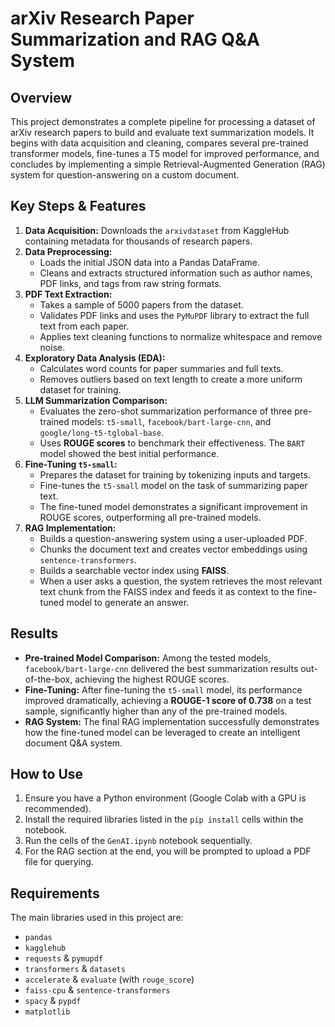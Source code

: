 # arXiv Research Paper Summarization and RAG Q&A System

## Overview

This project demonstrates a complete pipeline for processing a dataset of arXiv research papers to build and evaluate text summarization models. It begins with data acquisition and cleaning, compares several pre-trained transformer models, fine-tunes a T5 model for improved performance, and concludes by implementing a simple Retrieval-Augmented Generation (RAG) system for question-answering on a custom document.

## Key Steps & Features

1.  **Data Acquisition:** Downloads the `arxivdataset` from KaggleHub containing metadata for thousands of research papers.
2.  **Data Preprocessing:**
    * Loads the initial JSON data into a Pandas DataFrame.
    * Cleans and extracts structured information such as author names, PDF links, and tags from raw string formats.
3.  **PDF Text Extraction:**
    * Takes a sample of 5000 papers from the dataset.
    * Validates PDF links and uses the `PyMuPDF` library to extract the full text from each paper.
    * Applies text cleaning functions to normalize whitespace and remove noise.
4.  **Exploratory Data Analysis (EDA):**
    * Calculates word counts for paper summaries and full texts.
    * Removes outliers based on text length to create a more uniform dataset for training.
5.  **LLM Summarization Comparison:**
    * Evaluates the zero-shot summarization performance of three pre-trained models: `t5-small`, `facebook/bart-large-cnn`, and `google/long-t5-tglobal-base`.
    * Uses **ROUGE scores** to benchmark their effectiveness. The `BART` model showed the best initial performance.
6.  **Fine-Tuning `t5-small`:**
    * Prepares the dataset for training by tokenizing inputs and targets.
    * Fine-tunes the `t5-small` model on the task of summarizing paper text.
    * The fine-tuned model demonstrates a significant improvement in ROUGE scores, outperforming all pre-trained models.
7.  **RAG Implementation:**
    * Builds a question-answering system using a user-uploaded PDF.
    * Chunks the document text and creates vector embeddings using `sentence-transformers`.
    * Builds a searchable vector index using **FAISS**.
    * When a user asks a question, the system retrieves the most relevant text chunk from the FAISS index and feeds it as context to the fine-tuned model to generate an answer.

## Results

* **Pre-trained Model Comparison:** Among the tested models, `facebook/bart-large-cnn` delivered the best summarization results out-of-the-box, achieving the highest ROUGE scores.
* **Fine-Tuning:** After fine-tuning the `t5-small` model, its performance improved dramatically, achieving a **ROUGE-1 score of 0.738** on a test sample, significantly higher than any of the pre-trained models.
* **RAG System:** The final RAG implementation successfully demonstrates how the fine-tuned model can be leveraged to create an intelligent document Q&A system.

## How to Use

1.  Ensure you have a Python environment (Google Colab with a GPU is recommended).
2.  Install the required libraries listed in the `pip install` cells within the notebook.
3.  Run the cells of the `GenAI.ipynb` notebook sequentially.
4.  For the RAG section at the end, you will be prompted to upload a PDF file for querying.

## Requirements

The main libraries used in this project are:
* `pandas`
* `kagglehub`
* `requests` & `pymupdf`
* `transformers` & `datasets`
* `accelerate` & `evaluate` (with `rouge_score`)
* `faiss-cpu` & `sentence-transformers`
* `spacy` & `pypdf`
* `matplotlib`
